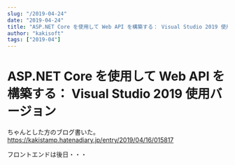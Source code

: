 ```yaml
---
slug: "/2019-04-24"
date: "2019-04-24"
title: "ASP.NET Core を使用して Web API を構築する： Visual Studio 2019 使用バージョン"
author: "kakisoft"
tags: ["2019-04"]
---
```

# ASP.NET Core を使用して Web API を構築する： Visual Studio 2019 使用バージョン

ちゃんとした方のブログ書いた。  
<https://kakistamp.hatenadiary.jp/entry/2019/04/16/015817>  


フロントエンドは後日・・・  
